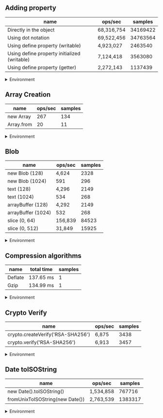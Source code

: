 ## Adding property

|name|ops/sec|samples|
|-|-|-|
|Directly in the object|68,316,754|34169422|
|Using dot notation|69,522,456|34763564|
|Using define property (writable)|4,923,027|2463540|
|Using define property initialized (writable)|7,124,418|3563080|
|Using define property (getter)|2,272,143|1137439|


<details>
<summary>Environment</summary>

* __Machine:__ linux x64 | 4 vCPUs | 7.6GB Mem
* __Run:__ Tue May 06 2025 18:00:57 GMT+0000 (Coordinated Universal Time)
* __Node:__ `v24.0.0`
</details>

<!--
{"environment":{"platform":"linux","arch":"x64","cpus":4,"totalMemory":7.597835540771484},"benchmarks":[{"name":"Directly in the object","samples":34169422,"opsSec":68316754.59720205},{"name":"Using dot notation","samples":34763564,"opsSec":69522456.64709297},{"name":"Using define property (writable)","samples":2463540,"opsSec":4923027.117925168},{"name":"Using define property initialized (writable)","samples":3563080,"opsSec":7124418.478649405},{"name":"Using define property (getter)","samples":1137439,"opsSec":2272143.770351073}]}-->

## Array Creation

|name|ops/sec|samples|
|-|-|-|
|new Array|267|134|
|Array.from|20|11|


<details>
<summary>Environment</summary>

* __Machine:__ linux x64 | 4 vCPUs | 7.6GB Mem
* __Run:__ Tue May 06 2025 18:10:40 GMT+0000 (Coordinated Universal Time)
* __Node:__ `v24.0.0`
</details>

<!--
{"environment":{"platform":"linux","arch":"x64","cpus":4,"totalMemory":7.597835540771484},"benchmarks":[{"name":"new Array","samples":134,"opsSec":267.5844167829697},{"name":"Array.from","samples":11,"opsSec":20.822323135613196}]}-->

## Blob

|name|ops/sec|samples|
|-|-|-|
|new Blob (128)|4,624|2328|
|new Blob (1024)|591|296|
|text (128)|4,296|2149|
|text (1024)|534|268|
|arrayBuffer (128)|4,292|2149|
|arrayBuffer (1024)|532|268|
|slice (0, 64)|156,839|84523|
|slice (0, 512)|31,849|15925|


<details>
<summary>Environment</summary>

* __Machine:__ linux x64 | 4 vCPUs | 7.6GB Mem
* __Run:__ Tue May 06 2025 18:13:21 GMT+0000 (Coordinated Universal Time)
* __Node:__ `v24.0.0`
</details>

<!--
{"environment":{"platform":"linux","arch":"x64","cpus":4,"totalMemory":7.597835540771484},"benchmarks":[{"name":"new Blob (128)","samples":2328,"opsSec":4624.622831266685},{"name":"new Blob (1024)","samples":296,"opsSec":591.7022554250701},{"name":"text (128)","samples":2149,"opsSec":4296.404349795721},{"name":"text (1024)","samples":268,"opsSec":534.5783071677497},{"name":"arrayBuffer (128)","samples":2149,"opsSec":4292.015042544074},{"name":"arrayBuffer (1024)","samples":268,"opsSec":532.8879810846083},{"name":"slice (0, 64)","samples":84523,"opsSec":156839.8825048224},{"name":"slice (0, 512)","samples":15925,"opsSec":31849.895022746005}]}-->

## Compression algorithms

|name|total time|samples|
|-|-|-|
|Deflate|137.65 ms|1|
|Gzip|134.99 ms|1|


<details>
<summary>Environment</summary>

* __Machine:__ linux x64 | 4 vCPUs | 7.6GB Mem
* __Run:__ Tue May 06 2025 18:17:30 GMT+0000 (Coordinated Universal Time)
* __Node:__ `v24.0.0`
</details>

<!--
{"environment":{"platform":"linux","arch":"x64","cpus":4,"totalMemory":7.597835540771484},"benchmarks":[{"name":"Deflate","samples":1,"totalTime":0.137650457},{"name":"Gzip","samples":1,"totalTime":0.13499385}]}-->

## Crypto Verify

|name|ops/sec|samples|
|-|-|-|
|crypto.createVerify('RSA-SHA256')|6,875|3438|
|crypto.verify('RSA-SHA256')|6,913|3457|


<details>
<summary>Environment</summary>

* __Machine:__ linux x64 | 4 vCPUs | 7.6GB Mem
* __Run:__ Tue May 06 2025 18:28:20 GMT+0000 (Coordinated Universal Time)
* __Node:__ `v24.0.0`
</details>

<!--
{"environment":{"platform":"linux","arch":"x64","cpus":4,"totalMemory":7.597835540771484},"benchmarks":[{"name":"crypto.createVerify('RSA-SHA256')","samples":3438,"opsSec":6875.842721973579},{"name":"crypto.verify('RSA-SHA256')","samples":3457,"opsSec":6913.919148629477}]}-->

## Date toISOString

|name|ops/sec|samples|
|-|-|-|
|new Date().toISOString()|1,534,858|767716|
|fromUnixToISOString(new Date())|2,763,539|1383317|


<details>
<summary>Environment</summary>

* __Machine:__ linux x64 | 4 vCPUs | 7.6GB Mem
* __Run:__ Tue May 06 2025 18:31:33 GMT+0000 (Coordinated Universal Time)
* __Node:__ `v24.0.0`
</details>

<!--
{"environment":{"platform":"linux","arch":"x64","cpus":4,"totalMemory":7.597835540771484},"benchmarks":[{"name":"new Date().toISOString()","samples":767716,"opsSec":1534858.5461499875},{"name":"fromUnixToISOString(new Date())","samples":1383317,"opsSec":2763539.4438016196}]}-->

